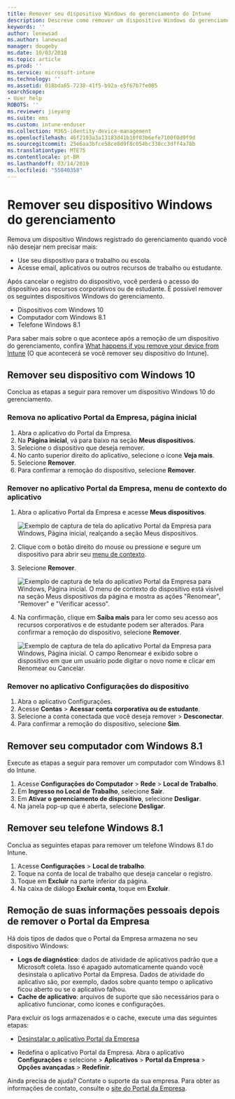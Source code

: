 ```yaml
---
title: Remover seu dispositivo Windows do gerenciamento do Intune
description: Descreve como remover um dispositivo Windows do gerenciamento do Intune
keywords: ''
author: lenewsad
ms.author: lanewsad
manager: dougeby
ms.date: 10/03/2018
ms.topic: article
ms.prod: ''
ms.service: microsoft-intune
ms.technology: ''
ms.assetid: 018bda65-7238-41f5-b92a-e5f67b7fe085
searchScope:
- User help
ROBOTS: ''
ms.reviewer: jieyang
ms.suite: ems
ms.custom: intune-enduser
ms.collection: M365-identity-device-management
ms.openlocfilehash: 46f2193a3a13183d41b10f03b6efe7100f0d9f9d
ms.sourcegitcommit: 25e6aa3bfce58ce8d9f8c054bc338cc3dff4a78b
ms.translationtype: MTE75
ms.contentlocale: pt-BR
ms.lasthandoff: 03/14/2019
ms.locfileid: "55840358"
---
```

# <a name="remove-your-windows-device-from-management"></a>Remover seu dispositivo Windows do gerenciamento

Remova um dispositivo Windows registrado do gerenciamento quando você não desejar nem precisar mais:  
* Use seu dispositivo para o trabalho ou escola. 
* Acesse email, aplicativos ou outros recursos de trabalho ou estudante.

Após cancelar o registro do dispositivo, você perderá o acesso do dispositivo aos recursos corporativos ou de estudante. É possível remover os seguintes dispositivos Windows do gerenciamento.  
* Dispositivos com Windows 10 
* Computador com Windows 8.1
* Telefone Windows 8.1
 
Para saber mais sobre o que acontece após a remoção de um dispositivo do gerenciamento, confira [What happens if you remove your device from Intune](what-happens-if-you-unenroll-your-device-from-intune-windows.md) (O que acontecerá se você remover seu dispositivo do Intune).  

## <a name="remove-your-windows-10-device"></a>Remover seu dispositivo com Windows 10
Conclua as etapas a seguir para remover um dispositivo Windows 10 do gerenciamento.

### <a name="remove-in-company-portal-app-home-page"></a>Remova no aplicativo Portal da Empresa, **página inicial**  

1. Abra o aplicativo do Portal da Empresa.
2. Na **Página inicial**, vá para baixo na seção **Meus dispositivos**.
3. Selecione o dispositivo que deseja remover.
3. No canto superior direito do aplicativo, selecione o ícone **Veja mais**.
4. Selecione **Remover**. 
5. Para confirmar a remoção do dispositivo, selecione **Remover**.  

### <a name="remove-in-company-portal-app-device-context-menu"></a>Remover no aplicativo Portal da Empresa, menu de contexto do aplicativo  

1. Abra o aplicativo Portal da Empresa e acesse **Meus dispositivos**.

    ![Exemplo de captura de tela do aplicativo Portal da Empresa para Windows, Página inicial, realçando a seção Meus dispositivos.](./media/1809_CheckAccess_Context_Select_Device.png)

2. Clique com o botão direito do mouse ou pressione e segure um dispositivo para abrir seu [menu de contexto](https://docs.microsoft.com//windows/uwp/design/controls-and-patterns/menus).  

3. Selecione **Remover**.  

    ![Exemplo de captura de tela do aplicativo Portal da Empresa para Windows, Página inicial. O menu de contexto do dispositivo está visível na seção **Meus dispositivos** da página e mostra as ações "Renomear", "Remover" e "Verificar acesso".](./media/1809_DeviceContextMenu_Windows_CP.png)  

5. Na confirmação, clique em **Saiba mais** para ler como seu acesso aos recursos corporativos e de estudante podem ser alterados. Para confirmar a remoção do dispositivo, selecione **Remover**.   

     ![Exemplo de captura de tela do aplicativo Portal da Empresa para Windows, Página inicial. O campo Renomear é exibido sobre o dispositivo em que um usuário pode digitar o novo nome e clicar em Renomear ou Cancelar.](./media/1808_RemoveDevice_Popup.png)  


### <a name="remove-in-device-settings-app"></a>Remover no aplicativo Configurações do dispositivo
1. Abra o aplicativo Configurações. 
2. Acesse **Contas** > **Acessar conta corporativa ou de estudante**.
3. Selecione a conta conectada que você deseja remover > **Desconectar**.
4. Para confirmar a remoção do dispositivo, selecione **Sim**.

## <a name="remove-your-windows-81-computer"></a>Remover seu computador com Windows 8.1
Execute as etapas a seguir para remover um computador com Windows 8.1 do Intune.

1.  Acesse **Configurações do Computador** > **Rede** > **Local de Trabalho**.
2.  Em **Ingresso no Local de Trabalho**, selecione **Sair**.
3.  Em **Ativar o gerenciamento de dispositivo**, selecione **Desligar**.
4.  Na janela pop-up que é aberta, selecione **Desligar**.

## <a name="remove-your-windows-81-phone"></a>Remover seu telefone Windows 8.1
Conclua as seguintes etapas para remover um telefone Windows 8.1 do Intune.

1.  Acesse **Configurações** > **Local de trabalho**.
2.  Toque na conta de local de trabalho que deseja cancelar o registro.
3.  Toque em **Excluir** na parte inferior da página.
4.  Na caixa de diálogo **Excluir conta**, toque em **Excluir**.  
## <a name="removing-your-personal-information-after-removing-the-company-portal"></a>Remoção de suas informações pessoais depois de remover o Portal da Empresa  

Há dois tipos de dados que o Portal da Empresa armazena no seu dispositivo Windows:

-   **Logs de diagnóstico**: dados de atividade de aplicativos padrão que a Microsoft coleta. Isso é apagado automaticamente quando você desinstala o aplicativo Portal da Empresa. Dados de atividade do aplicativo são, por exemplo, dados sobre quanto tempo o aplicativo ficou aberto ou se o aplicativo falhou.
-   **Cache de aplicativo**: arquivos de suporte que são necessários para o aplicativo funcionar, como ícones e configurações.

Para excluir os logs armazenados e o cache, execute uma das seguintes etapas:

* [Desinstalar o aplicativo Portal da Empresa](https://support.microsoft.com/help/4028003/windows-10-uninstall-apps-and-programs) 

* Redefina o aplicativo Portal da Empresa. Abra o aplicativo **Configurações** e selecione > **Aplicativos** > **Portal da Empresa** > **Opções avançadas** > **Redefinir**. 

Ainda precisa de ajuda? Contate o suporte da sua empresa. Para obter as informações de contato, consulte o [site do Portal da Empresa](https://go.microsoft.com/fwlink/?linkid=2010980).
